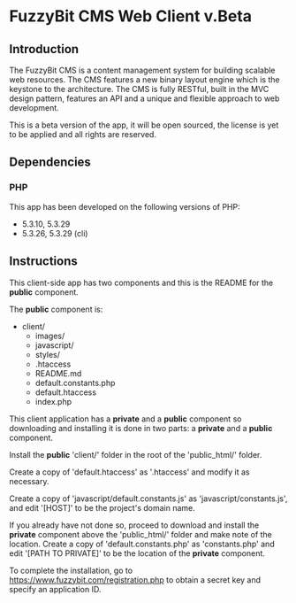 # FuzzyBit CMS Web Client v.Beta

## Introduction

The FuzzyBit CMS is a content management system for building scalable web resources. The CMS features a new binary layout engine which is the keystone to the architecture. The CMS is fully RESTful, built in the MVC design pattern, features an API and a unique and flexible approach to web development.

This is a beta version of the app, it will be open sourced, the license is yet to be applied and all rights are reserved.

## Dependencies

### PHP

This app has been developed on the following versions of PHP:

* 5.3.10, 5.3.29
* 5.3.26, 5.3.29 (cli)

## Instructions

This client-side app has two components and this is the README for the **public** component.

The **public** component is:

* client/
	* images/
	* javascript/
	* styles/
	* .htaccess
	* README.md
	* default.constants.php
	* default.htaccess
	* index.php

This client application has a **private** and a **public** component so downloading and installing it is done in two parts: a **private** and a **public** component.

Install the **public** 'client/' folder in the root of the 'public_html/' folder.

Create a copy of 'default.htaccess' as '.htaccess' and modify it as necessary.

Create a copy of 'javascript/default.constants.js' as 'javascript/constants.js', and edit '[HOST]' to be the project's domain name.

If you already have not done so, proceed to download and install the **private** component above the 'public_html/' folder and make note of the location. Create a copy of 'default.constants.php' as 'constants.php' and edit '[PATH TO PRIVATE]' to be the location of the **private** component.

To complete the installation, go to https://www.fuzzybit.com/registration.php to obtain a secret key and specify an application ID.
